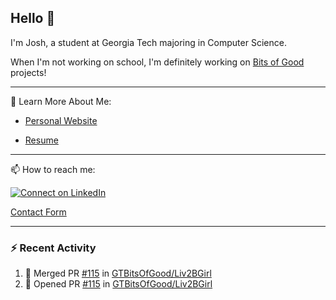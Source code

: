 ## Hello 👋

I'm Josh, a student at Georgia Tech majoring in Computer Science.

When I'm not working on school, I'm definitely working on [Bits of Good](https://bitsofgood.org) projects!

---

📖 Learn More About Me:

* [Personal Website](https://mcfarl.in)

* [Resume](https://www.dropbox.com/s/xak4fdv0h2ghhhy/JoshuaMcFarlin_Resume.pdf?dl=0)

---

📫 How to reach me:

[![Connect on LinkedIn](https://img.shields.io/badge/--linkedin?label=LinkedIn&logo=LinkedIn&style=social)](https://www.linkedin.com/in/joshmcfarlin)

[Contact Form](https://mcfarl.in/contact)

---

### :zap: Recent Activity

<!--START_SECTION:activity-->
1. 🎉 Merged PR [#115](https://github.com//GTBitsOfGood/Liv2BGirl/pull/115) in [GTBitsOfGood/Liv2BGirl](https://github.com//GTBitsOfGood/Liv2BGirl)
2. 💪 Opened PR [#115](https://github.com//GTBitsOfGood/Liv2BGirl/pull/115) in [GTBitsOfGood/Liv2BGirl](https://github.com//GTBitsOfGood/Liv2BGirl)
<!--END_SECTION:activity-->
